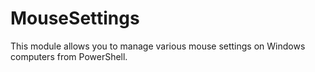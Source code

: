# MouseSettings

This module allows you to manage various mouse settings on Windows computers from PowerShell.